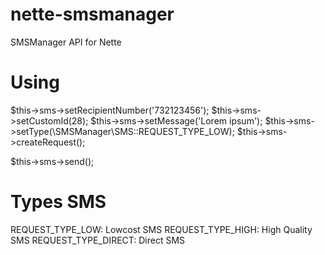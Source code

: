 # nette-smsmanager
SMSManager API for Nette

# Using
$this->sms->setRecipientNumber('732123456');
$this->sms->setCustomId(28);
$this->sms->setMessage('Lorem ipsum');
$this->sms->setType(\SMSManager\SMS::REQUEST_TYPE_LOW);
$this->sms->createRequest();

$this->sms->send();

# Types SMS
REQUEST_TYPE_LOW: Lowcost SMS
REQUEST_TYPE_HIGH: High Quality SMS
REQUEST_TYPE_DIRECT: Direct SMS
